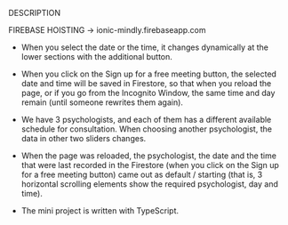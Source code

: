 DESCRIPTION


FIREBASE HOISTING -> ionic-mindly.firebaseapp.com


* When you select the date or the time, it changes dynamically at the lower sections with the additional button.
 
* When you click on the Sign up for a free meeting button, the selected date and time will be saved in Firestore, so that when you reload the page, or if you go from the Incognito Window, the same time and day remain (until someone rewrites them again).

* We have 3 psychologists, and each of them has a different available schedule for consultation. When choosing another psychologist, the data in other two sliders changes.

* When the page was reloaded, the psychologist, the date and the time that were last recorded in the Firestore (when you click on the Sign up for a free meeting button) came out as default / starting (that is, 3 horizontal scrolling elements show the required psychologist, day and time).

* The mini project is written with TypeScript.



